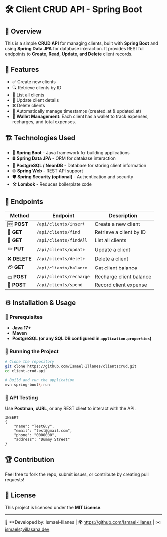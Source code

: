 # 🛠️ Client CRUD API - Spring Boot

## 📌 Overview
This is a simple **CRUD API** for managing clients, built with **Spring Boot** and using **Spring Data JPA** for database interaction. It provides RESTful endpoints to **Create, Read, Update, and Delete** client records.

## 🚀 Features
- ✅ Create new clients
- 🔍 Retrieve clients by ID
- 📜 List all clients
- 📝 Update client details
- ❌ Delete clients
- 📅 Automatically manage timestamps (created_at & updated_at)
- 💼 **Wallet Management**: Each client has a wallet to track expenses, recharges, and total expenses.

## 🏗️ Technologies Used
- 🌱 **Spring Boot** - Java framework for building applications
- 🛢️ **Spring Data JPA** - ORM for database interaction
- 🐘 **PostgreSQL / NeonDB** - Database for storing client information
- 🌐 **Spring Web** - REST API support
- 🛡️ **Spring Security (optional)** - Authentication and security
- 🛠️ **Lombok** - Reduces boilerplate code

## 📖 Endpoints
| Method | Endpoint | Description |
|--------|-------------|-------------|
| 🆕 **POST** | `/api/clients/insert` | Create a new client |
| 📖 **GET** | `/api/clients/find` | Retrieve a client by ID |
| 📃 **GET** | `/api/clients/findAll` | List all clients |
| ✏️ **PUT** | `/api/clients/update` | Update a client |
| ❌ **DELETE** | `/api/clients/delete` | Delete a client |
| 💳 **GET** | `/api/clients/balance` | Get client balance |
| 💵 **POST** | `/api/clients/recharge` | Recharge client balance |
| 💸 **POST** | `/api/clients/spend` | Record client expense |

## ⚙️ Installation & Usage
### 🔧 Prerequisites
- **Java 17+**
- **Maven**
- **PostgreSQL (or any SQL DB configured in `application.properties`)**

### 🚀 Running the Project
```sh
# Clone the repository
git clone https://github.com/Ismael-Illanes/clientscrud.git
cd client-crud-api

# Build and run the application
mvn spring-boot\:run

```

### 🔌 API Testing
Use **Postman**, **cURL**, or any REST client to interact with the API.
```
INSERT
{
    "name": "TestGuy",
    "email": "test@gmail.com",
    "phone": "0000000",
    "address": "Dummy Street"
}
```

## 🏆 Contribution
Feel free to fork the repo, submit issues, or contribute by creating pull requests!

## 📜 License
This project is licensed under the **MIT License**.

---
🔗 **Developed by: Ismael-Illanes | 🌍 https://github.com/Ismael-Illanes | ✉️ ismael@villasana.dev

